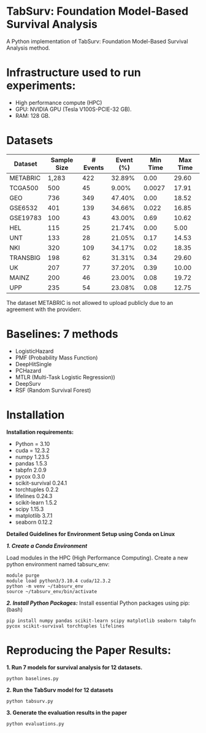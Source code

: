 
# TabSurv: Foundation Model-Based Survival Analysis
A Python implementation of TabSurv: Foundation Model-Based Survival Analysis method.


# Infrastructure used to run experiments:
* High performance compute (HPC)
* GPU: NVIDIA GPU (Tesla V100S-PCIE-32 GB).
* RAM: 128 GB.

# Datasets

| Dataset   | Sample Size | # Events | Event (%) | Min Time | Max Time |
|-----------|-------------|----------|-----------|----------|----------|
| METABRIC  | 1,283       |  422     | 32.89%    | 0.00     | 29.60    |
| TCGA500   | 500         |  45      | 9.00%     | 0.0027   | 17.91    |
| GEO       | 736         |  349     | 47.40%    | 0.00     | 18.52    |
| GSE6532   | 401         |  139     | 34.66%    | 0.022    | 16.85    |
| GSE19783  | 100         |  43      | 43.00%    | 0.69     | 10.62    |
| HEL       | 115         |  25      | 21.74%    | 0.00     | 5.00     |
| UNT       | 133         |  28      | 21.05%    | 0.17     | 14.53    |
| NKI       | 320         |  109     | 34.17%    | 0.02     | 18.35    |
| TRANSBIG  | 198         |  62      | 31.31%    | 0.34     | 29.60    |
| UK        | 207         |  77      | 37.20%    | 0.39     | 10.00    |
| MAINZ     | 200         |  46      | 23.00%    | 0.08     | 19.72    |
| UPP       | 235         |  54      | 23.08%    | 0.08     | 12.75    |

The dataset  METABRIC is not allowed to upload publicly due to an agreement with the providerr.

# Baselines: 7 methods

* LogisticHazard
* PMF (Probability Mass Function)
* DeepHitSingle
* PCHazard
* MTLR (Multi-Task Logistic Regression))
* DeepSurv
* RSF (Random Survival Forest)


# Installation
**Installation requirements:**

* Python = 3.10
* cuda = 12.3.2
* numpy 1.23.5
* pandas 1.5.3
* tabpfn 2.0.9
* pycox 0.3.0
* scikit-survival 0.24.1
* torchtuples 0.2.2
* lifelines 0.24.3
* scikit-learn 1.5.2
* scipy 1.15.3
* matplotlib 3.7.1
* seaborn 0.12.2

**Detailed Guidelines for Environment Setup using Conda on Linux**

***1. Create a Conda Environment***

Load modules in the HPC (High Performance Computing). Create a new python environment named tabsurv_env:
     
    module purge
    module load python3/3.10.4 cuda/12.3.2
    python -m venv ~/tabsurv_env
    source ~/tabsurv_env/bin/activate

***2. Install Python Packages:***
     Install essential Python packages using pip: (bash)
     
    pip install numpy pandas scikit-learn scipy matplotlib seaborn tabpfn pycox scikit-survival torchtuples lifelines




# Reproducing the Paper Results:


**1. Run 7 models for survival analysis for 12 datasets.**

    python baselines.py

**2. Run the TabSurv model for 12 datasets**

    python tabsurv.py
    
**3. Generate the evaluation results in the paper**

    python evaluations.py
